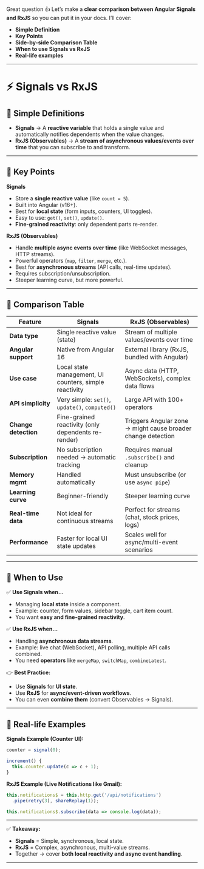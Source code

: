 Great question 👍 Let’s make a **clear comparison between Angular Signals and RxJS** so you can put it in your docs. I’ll cover:

* **Simple Definition**
* **Key Points**
* **Side-by-side Comparison Table**
* **When to use Signals vs RxJS**
* **Real-life examples**

---

# ⚡ Signals vs RxJS

## 🔹 Simple Definitions

* **Signals** → A **reactive variable** that holds a single value and automatically notifies dependents when the value changes.
* **RxJS (Observables)** → A **stream of asynchronous values/events over time** that you can subscribe to and transform.

---

## 🔹 Key Points

**Signals**

* Store a **single reactive value** (like `count = 5`).
* Built into Angular (v16+).
* Best for **local state** (form inputs, counters, UI toggles).
* Easy to use: `get()`, `set()`, `update()`.
* **Fine-grained reactivity**: only dependent parts re-render.

**RxJS (Observables)**

* Handle **multiple async events over time** (like WebSocket messages, HTTP streams).
* Powerful operators (`map`, `filter`, `merge`, etc.).
* Best for **asynchronous streams** (API calls, real-time updates).
* Requires subscription/unsubscription.
* Steeper learning curve, but more powerful.

---

## 🔹 Comparison Table

| Feature              | **Signals**                                            | **RxJS (Observables)**                                       |
| -------------------- | ------------------------------------------------------ | ------------------------------------------------------------ |
| **Data type**        | Single reactive value (state)                          | Stream of multiple values/events over time                   |
| **Angular support**  | Native from Angular 16                                 | External library (RxJS, bundled with Angular)                |
| **Use case**         | Local state management, UI counters, simple reactivity | Async data (HTTP, WebSockets), complex data flows            |
| **API simplicity**   | Very simple: `set()`, `update()`, `computed()`         | Large API with 100+ operators                                |
| **Change detection** | Fine-grained reactivity (only dependents re-render)    | Triggers Angular zone → might cause broader change detection |
| **Subscription**     | No subscription needed → automatic tracking            | Requires manual `.subscribe()` and cleanup                   |
| **Memory mgmt**      | Handled automatically                                  | Must unsubscribe (or use `async pipe`)                       |
| **Learning curve**   | Beginner-friendly                                      | Steeper learning curve                                       |
| **Real-time data**   | Not ideal for continuous streams                       | Perfect for streams (chat, stock prices, logs)               |
| **Performance**      | Faster for local UI state updates                      | Scales well for async/multi-event scenarios                  |

---

## 🔹 When to Use

✅ **Use Signals when…**

* Managing **local state** inside a component.
* Example: counter, form values, sidebar toggle, cart item count.
* You want **easy and fine-grained reactivity**.

✅ **Use RxJS when…**

* Handling **asynchronous data streams**.
* Example: live chat (WebSocket), API polling, multiple API calls combined.
* You need **operators** like `mergeMap`, `switchMap`, `combineLatest`.

👉 **Best Practice:**

* Use **Signals** for **UI state**.
* Use **RxJS** for **async/event-driven workflows**.
* You can even **combine them** (convert Observables → Signals).

---

## 🔹 Real-life Examples

**Signals Example (Counter UI):**

```ts
counter = signal(0);

increment() {
  this.counter.update(c => c + 1);
}
```

**RxJS Example (Live Notifications like Gmail):**

```ts
this.notifications$ = this.http.get('/api/notifications')
  .pipe(retry(3), shareReplay(1));

this.notifications$.subscribe(data => console.log(data));
```

---

✅ **Takeaway:**

* **Signals** = Simple, synchronous, local state.
* **RxJS** = Complex, asynchronous, multi-value streams.
* Together → cover **both local reactivity and async event handling**.

---
